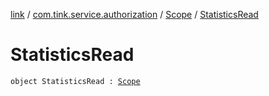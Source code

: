 [link](../../index.md) / [com.tink.service.authorization](../index.md) / [Scope](index.md) / [StatisticsRead](./-statistics-read.md)

# StatisticsRead

`object StatisticsRead : `[`Scope`](index.md)